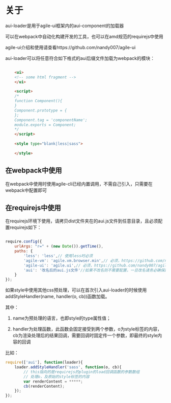 # 关于

aui-loader是用于agile-ui框架内的aui-component的加载器

可以在webpack中自动化构建开发的工具，也可以在amd规范的requirejs中使用

agile-ui介绍和使用请查看https://github.com/nandy007/agile-ui

aui-loader可以将任意符合如下格式的aui后缀文件加载为webpack的模块：


```html

	<ui>
	<!-- some html fragment -->
	</ui>
	
	<script>
	/*
	function Component(){
	}
	Component.prototype = {
	};
	Component.tag = 'componentName';
	module.exports = Component;
	*/
	</script>
	
	<style type="blank|less|sass">
	
	</style>

```

## 在webpack中使用

在webpack中使用时使用agile-cli已经内置调用，不需自己引入，只需要在webpack中配置即可


## 在requirejs中使用

在requirejs环境下使用，请拷贝dist文件夹在的aui.js文件到任意目录，且必须配置requirejs如下：

```javascript

require.config({
	urlArgs: "r=" + (new Date()).getTime(),
    paths: {
    	'less': 'less',// 使用less时必须
    	'agile-vm': 'agile.vm.browser.min',// 必须，https://github.com/nandy007/agile-vm
    	'agile-ui': 'agile.ui',// 必须，https://github.com/nandy007/agile-ui
    	'aui': '改名后的aui.js文件'//如果不改名则不需要配置，一旦改名请务必确保配置为aui
    }
});

```

如果style中使用其他css预处理，可以在首次引入aui-loader的时候使用addStyleHandler(name, handler(o, cb))函数加载。

其中：
1. name为预处理的语言，也即style的type属性值；

2. handler为处理函数，此函数会固定接受到两个参数，o为style标签的内容，cb为渲染处理后的结果回调，需要回调时固定传一个参数，即最终的style内容的回调


比如：

```javascript
require(['aui'], function(loader){
	loader.addStyleHandler('sass', function(o, cb){
		// this指向的是requirejs的plugin的load回调函数的参数数组
		// 处理o，及原始的style标签的内容
		var renderContent = *****;
		cb(renderContent);
	});
});

```